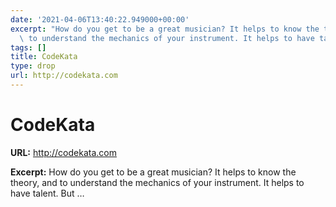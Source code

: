 ```yaml
---
date: '2021-04-06T13:40:22.949000+00:00'
excerpt: "How do you get to be a great musician? It helps to know the theory, and\
  \ to understand the mechanics of your instrument. It helps to have talent. But \u2026"
tags: []
title: CodeKata
type: drop
url: http://codekata.com
---
```


# CodeKata

**URL:** http://codekata.com

**Excerpt:** How do you get to be a great musician? It helps to know the theory, and to understand the mechanics of your instrument. It helps to have talent. But …
